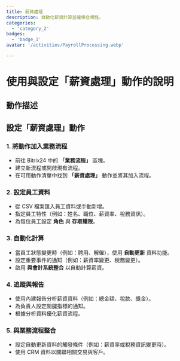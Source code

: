 ```yaml
---
title: 薪資處理
description: 自動化薪資計算並確保合規性。
categories: 
  - 'category_2'
badges: 
  - 'badge_1'
avatar: '/activities/PayrollProcessing.webp'

---
```

# 使用與設定「薪資處理」動作的說明

## 動作描述

## **設定「薪資處理」動作**

### 1. 將動作加入業務流程
- 前往 Bitrix24 中的 **「業務流程」** 區塊。
- 建立新流程或開啟現有流程。
- 在可用動作清單中找到 **「薪資處理」** 動作並將其加入流程。

### 2. 設定員工資料
- 從 CSV 檔案匯入員工資料或手動新增。
- 指定員工特性（例如：姓名、職位、薪資率、稅務資訊）。
- 為每位員工設定 **角色** 與 **存取權限**。

### 3. 自動化計算
- 當員工狀態變更時（例如：聘用、解僱），使用 **自動更新** 資料功能。
- 設定重要事件的通知（例如：薪資率變更、稅務變更）。
- 啟用 **與會計系統整合** 以自動計算薪資。

### 4. 追蹤與報告
- 使用內建報告分析薪資資料（例如：總金額、稅款、獎金）。
- 為負責人設定關鍵指標的通知。
- 根據分析資料優化薪資流程。

### 5. 與業務流程整合
- 設定自動更新資料的觸發條件（例如：薪資率或稅務資訊變更時）。
- 使用 CRM 資料以關聯相關交易與客戶。